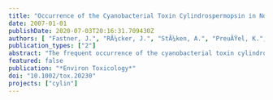 ```yaml
---
title: "Occurrence of the Cyanobacterial Toxin Cylindrospermopsin in Northeast Germany"
date: 2007-01-01
publishDate: 2020-07-03T20:16:31.709430Z
authors: [ "Fastner, J.", "RÃ¼cker, J.", "StÃ¼ken, A.", "PreuÃŸel, K.", "Nixdorf, B.", "Chorus, I.", "Koehler, A.", "Wiedner, C." ]
publication_types: ["2"]
abstract: "The frequent occurrence of the cyanobacterial toxin cylindrospermopsin (CYN) in the (sub)-tropics has been largely associated with cyanobacteria of the order Nostocales of tropical origin, in particular Cylindrospermopsis raciborskii. C. raciborskii is currently observed to spread northwards into temperate climatic zones. In addition, further cyanobacteria of the order Nostocales typically inhabiting water bodies in temperate regions are being identified as CYN-producers. Therefore, data on the distribution of CYN in temperate regions are necessary for a first assessment of potential risks due to CYN in water used for drinking and recreation. A total of 127 lakes situated in the northeastern part of Germany were investigated in 2004 for the presence of the toxin CYN and the phytoplankton composition. The toxin could be detected in half of the lakes (n ¼ 63) and in half of 165 samples (n ¼ 88). Concentrations reached up to 73.2 _g CYN/g DW. CYN thus proved more widely distributed than previously demonstrated. The analyses of phytoplankton data suggest Aphanizomenon sp. and Anabaena sp. as important CYN producers in Germany, and confirm recent findings of Aphanizomenon flos-aquae as CYN-producing species frequently inhabiting water bodies in temperate climatic regions. The data shown here suggest that CYN may be an important cyanobacterial toxin in German water bodies and that further data are needed to assess this."
featured: false
publication: "*Environ Toxicology*"
doi: "10.1002/tox.20230"
projects: ["cylin"]
---
```


